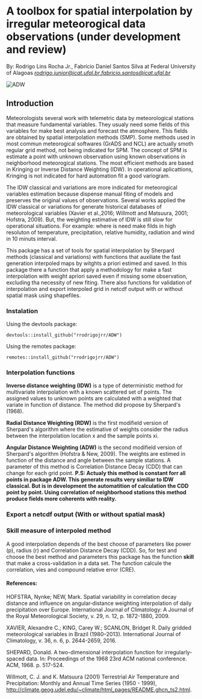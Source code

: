 # A toolbox for spatial interpolation by irregular meteorogical data observations (under development and review)
By: Rodrigo Lins Rocha Jr., Fabrício Daniel Santos Silva at Federal University of Alagoas 
*rodrigo.junior@icat.ufal.br*,*fabricio.santos@icat.ufal.br*

![ADW](https://user-images.githubusercontent.com/56301724/91677836-566ecb00-eb1a-11ea-916e-004cb684ee58.jpg)

## Introduction

Meteorologists several work with telemetric data by meteorological stations that measure fundamental variables. They usualy need some fields of this variables for make best analysis and forecast the atmosphere. This fields are obtained by spatial interpolation methods (SMP). Some methods used in most commun meteorogical softwares (GrADS and NCL) are actually smoth regular grid method, not being indicated for SPM. The concept of SPM is estimate a point with unknown observation using known observations in neighborhood meteorogical stations. The most efficient methods are based in Kringing or Inverse Distance Weighting (IDW). In operational aplicattions, Kringing is not indicated for hard automation fit a good variogram.

The IDW classical and variations are more indicated for meteorogical variables estimation because dispense manual fiting of models and preserves the original values of observations. Several works applied the IDW classical or variations for generate historical databases of meteorological variables (Xavier et al.,2016; Willmott and Matsuura, 2001; Hofstra, 2009). But, the weighting estimative of IDW is still slow for operational situations. For example: where is need make filds in high resoluton of temperature, precipitation, relative humidity, radiation and wind in 10 minuts interval.

This package has a set of tools for spatial interpolation by Sherpard methods (classical and variations) with functions that auxiliate the fast generation interpoled maps by witghts a priori estimed and saved. In this package there a function that apply a methodology for make a fast interpolation with weight apriori saved even if missing some observation, excluding tha necessity of new fiting. There also functions for validation of interpolation and export interpoled grid in netcdf output with or without spatial mask using shapefiles.

### Instalation

Using the devtools package:
```
devtools::install_github("rrodrigojrr/ADW")
```

Using the remotes package:
```
remotes::install_github("rrodrigojrr/ADW")
``` 

### Interpolation functions
**Inverse distance weighting (IDW)** is a type of deterministic method for multivariate interpolation with a known scattered set of points. The assigned values to unknown points are calculated with a weighted that variate in function of distance. The method did propose by Sherpard's (1968).

**Radial Distance Weighting (RDW)** is the first modifield version of Sherpard's algorithm where the estimative of weights consider the radius between the interpolation location x and the sample points xi.

**Angular Distance Weighting (ADW)** is the second modifield version of Sherpard's algorithm (Hofstra & New, 2009). The weights are estimed in function of the distance and angle between the sample stations. A parameter of this method is Correlation Distance Decay (CDD) that can change for each grid point. **P.S: Actualy this method is constant forr all points in package ADW. This generate results very similiar to IDW classical. But is in development the automatition of calculation the CDD point by point. Using correlation of neighborhood stations this method produce fields more coherents with reality.**

### Export a netcdf output (With or without spatial mask)

### Skill measure of interpoled method
A good interpolation depends of the best choose of parameters like power (p), radius (r) and Correlation Distance Decay (CDD). So, for test and choose the best method and parameters this package has the function **skill** that make a cross-validation in a data set. The function calcule the correlation, vies and compound relative error (CRE).

#### References:

HOFSTRA, Nynke; NEW, Mark. Spatial variability in correlation decay distance and influence on angular‐distance weighting interpolation of daily precipitation over Europe. International Journal of Climatology: A Journal of the Royal Meteorological Society, v. 29, n. 12, p. 1872-1880, 2009.

XAVIER, Alexandre C.; KING, Carey W.; SCANLON, Bridget R. Daily gridded meteorological variables in Brazil (1980–2013). International Journal of Climatology, v. 36, n. 6, p. 2644-2659, 2016.

SHEPARD, Donald. A two-dimensional interpolation function for irregularly-spaced data. In: Proceedings of the 1968 23rd ACM national conference. ACM, 1968. p. 517-524.

Willmott, C. J. and K. Matsuura (2001) Terrestrial Air Temperature and Precipitation: Monthly and Annual Time Series (1950 - 1999), http://climate.geog.udel.edu/~climate/html_pages/README.ghcn_ts2.html.
